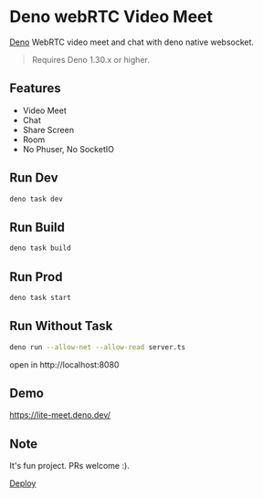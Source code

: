 # Deno webRTC Video Meet

[Deno](https://deno.land/) WebRTC video meet and chat with deno native
websocket.

> Requires Deno 1.30.x or higher.

## Features

- Video Meet
- Chat
- Share Screen
- Room
- No Phuser, No SocketIO

## Run Dev

```bash
deno task dev
```
## Run Build

```bash
deno task build
```

## Run Prod

```bash
deno task start
```

## Run Without Task

```bash
deno run --allow-net --allow-read server.ts
```

open in http://localhost:8080

## Demo

https://lite-meet.deno.dev/

## Note

It's fun project. PRs welcome :).

[Deploy](https://dash.deno.com/new?url=https://raw.githubusercontent.com/herudi/deno-webrtc-video-meet/master/server.ts)
